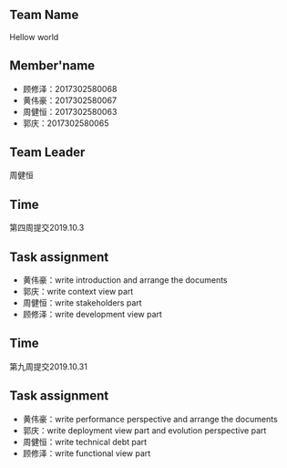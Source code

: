 ## Team Name
  Hellow world
  
## Member'name
- 顾修泽：2017302580068
- 黄伟豪：2017302580067
- 周健恒：2017302580063
- 郭庆：2017302580065

## Team Leader
  周健恒

## Time
 第四周提交2019.10.3
 
## Task assignment
- 黄伟豪：write introduction and arrange the documents
- 郭庆：write context view part
- 周健恒：write stakeholders part
- 顾修泽：write development view part


## Time
 第九周提交2019.10.31
 
## Task assignment
- 黄伟豪：write performance perspective and arrange the documents
- 郭庆：write deployment view part and evolution perspective part
- 周健恒：write technical debt part
- 顾修泽：write functional view part
